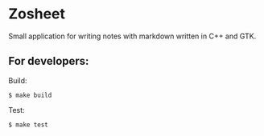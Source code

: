 # Zosheet 

Small application for writing notes with markdown written in C++
and GTK.

## For developers:

Build:
``` shell
$ make build
```

Test:
``` shell
$ make test
```
